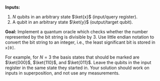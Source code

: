 **Inputs:** 

1. $N$ qubits in an arbitrary state $\ket{x}$ (input/query register).
2. A qubit in an arbitrary state $\ket{y}$ (output/target qubit).

**Goal:** 
Implement a quantum oracle which checks whether the number represented by the bit string is divisible by $3$.
Use little endian notation to convert the bit string to an integer, i.e., the least significant bit is stored in `x[0]`.

For example, for $N = 3$ the basis states that should be marked are $\ket{000}$, $\ket{110}$, and $\ket{011}$.
Leave the qubits in the input register in the same state they started in.
Your solution should work on inputs in superposition, and not use any measurements.